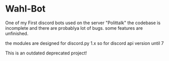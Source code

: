 # Wahl-Bot

One of my First discord bots used on the server "Polittalk" the codebase is incomplete and there are probablya lot of bugs. some features are unfinished.

the modules are designed for discord.py 1.x so for discord api version until 7

This is an outdated deprecated project!
